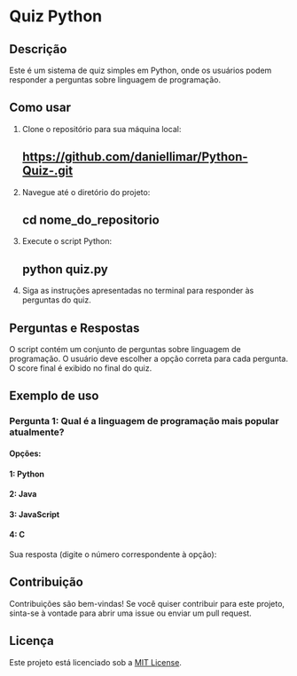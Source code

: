 # Quiz Python

## Descrição
Este é um sistema de quiz simples em Python, onde os usuários podem responder a perguntas sobre linguagem de programação.

## Como usar
1. Clone o repositório para sua máquina local:
    ## https://github.com/daniellimar/Python-Quiz-.git

2. Navegue até o diretório do projeto:
    ## cd nome_do_repositorio

3. Execute o script Python:
    ## python quiz.py

4. Siga as instruções apresentadas no terminal para responder às perguntas do quiz.

## Perguntas e Respostas
O script contém um conjunto de perguntas sobre linguagem de programação. O usuário deve escolher a opção correta para cada pergunta. O score final é exibido no final do quiz.

## Exemplo de uso
### Pergunta 1: Qual é a linguagem de programação mais popular atualmente?
#### Opções:
#### 1: Python
#### 2: Java
#### 3: JavaScript
#### 4: C

Sua resposta (digite o número correspondente à opção):

## Contribuição
Contribuições são bem-vindas! Se você quiser contribuir para este projeto, sinta-se à vontade para abrir uma issue ou enviar um pull request.

## Licença
Este projeto está licenciado sob a [MIT License](LICENSE).
